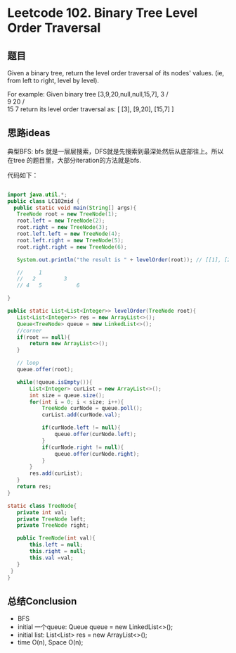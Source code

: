 # Leetcode 102. Binary Tree Level Order Traversal


## 题目

Given a binary tree, return the level order traversal of its nodes' values. (ie, from left to right, level by level).

For example:
Given binary tree [3,9,20,null,null,15,7],
    3
   / \
  9  20
    /  \
   15   7
return its level order traversal as:
[
  [3],
  [9,20],
  [15,7]
]


## 思路ideas

典型BFS: bfs 就是一层层搜索，DFS就是先搜索到最深处然后从底部往上。所以在tree 的题目里，大部分iteration的方法就是bfs.



代码如下：

```java

import java.util.*;
public class LC102mid {
  public static void main(String[] args){
   TreeNode root = new TreeNode(1);
   root.left = new TreeNode(2);
   root.right = new TreeNode(3);
   root.left.left = new TreeNode(4);
   root.left.right = new TreeNode(5);
   root.right.right = new TreeNode(6);

   System.out.println("the result is " + levelOrder(root)); // [[1], [2, 3], [4, 5, 6]]

   //     1
   //   2         3
   // 4   5           6

}

public static List<List<Integer>> levelOrder(TreeNode root){
   List<List<Integer>> res = new ArrayList<>();
   Queue<TreeNode> queue = new LinkedList<>();
   //corner
   if(root == null){
       return new ArrayList<>();
   }

   // loop
   queue.offer(root);

   while(!queue.isEmpty()){
       List<Integer> curList = new ArrayList<>();
       int size = queue.size();
       for(int i = 0; i < size; i++){
           TreeNode curNode = queue.poll();
           curList.add(curNode.val);

           if(curNode.left != null){
               queue.offer(curNode.left);
           }
           if(curNode.right != null){
               queue.offer(curNode.right);
           }
       }
       res.add(curList);
   }
   return res;
}

static class TreeNode{
   private int val;
   private TreeNode left;
   private TreeNode right;

   public TreeNode(int val){
       this.left = null;
       this.right = null;
       this.val =val;
   }
 }
}

```



## 总结Conclusion

- BFS
- initial 一个queue: Queue<TreeNode> queue = new LinkedList<>();
- initial list: List<List<Integer>> res = new ArrayList<>();
- time O(n), Space O(n);
